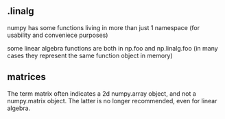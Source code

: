 ## .linalg

numpy has some functions living in more than just 1 namespace (for usability and conveniece purposes)

some linear algebra functions are both in np.foo and np.linalg.foo (in many cases they represent the same function object in memory)

## matrices

The term matrix often indicates a 2d numpy.array object, and not a numpy.matrix object.
The latter is no longer recommended, even for linear algebra.
